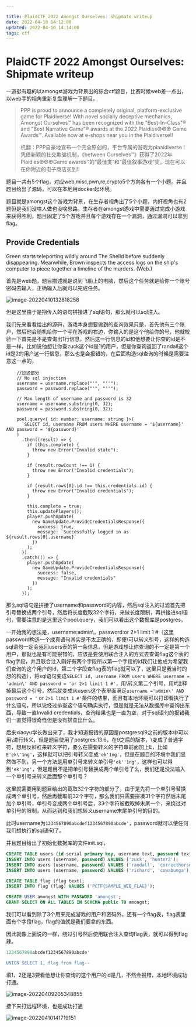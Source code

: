 ```yaml
---

title: PlaidCTF 2022 Amongst Ourselves: Shipmate writeup
date: 2022-04-10 14:12:00
updated: 2022-04-10 14:14:00
tags: ctf
---
```


# PlaidCTF 2022 Amongst Ourselves: Shipmate writeup

一道挺有趣的以amongst游戏为背景出的综合ctf题目，比赛时候web差一点出，以web手的视角重新复盘理解一下题目。

>PPP is proud to announce a completely original, platform-exclusive game for Plaidiverse! With novel socially deceptive mechanics, Amongst Ourselves™ has been recognized with the "Best-In-Class"® and "Best Narrative Game"® awards at the 2022 Plaidies℗℗℗ Game Awards™. Available now at e-shops near you in the Plaidiverse!!
>
>机翻：PPP自豪地宣布一个完全原创的，平台专属的游戏为plaaidiverse !凭借新颖的社交欺骗机制，《between Ourselves™》获得了2022年Plaidies℗℗℗Game awards™的“最佳类”和“最佳叙事游戏”奖。现在可以在你附近的电子商店买到!!

题目一共有5个flag，对应web,misc,pwn,re,crypto5个方向各有一个小题。并且题目给出了源码，可以在本地用docker起环境。

题目就是amongst这个游戏为背景，在生存者视角出了5个小题，内奸视角也有2题但是我们没啥人做也没啥思路。生存者在amongst游戏中需要通过完成小游戏来获得胜利，题目固定了5个游戏并且每个游戏存在一个漏洞，通过漏洞可以拿到flag。

## Provide Credentials

Green starts teleporting wildly around The Shelld before suddenly disappearing. Meanwhile, Brown inspects the access logs on the ship's computer to piece together a timeline of the murders. (Web.)

首先是web题，题目描述就是说到飞船上的电脑，然后这个任务就是给你一个账号密码去输入，正确输入后就可以完成任务。

![image-20220410132818258](https://ek1ng-typora.oss-cn-hangzhou.aliyuncs.com/img/image-20220410132818258.png)

但是这里由于是把传入的语句拼接进了sql语句，那么就可以sql注入。

我们先来看看给出的源码，游戏本身想要做到的查询效果只是，首先他有三个账户，然后他会随机给你一个写在游戏的右边，你输入的是这个他给你的号，他就校验一下首先是不是查询出1行信息，然后这一行信息的id和他想要让你查的id是不是一样，比如说他想让你查zuck这个id是1的用户，但是你查询返回了randall这个id是2的用户这一行信息，那么也是会报错的，在后面构造sql查询的时候是需要注意这一点的，

```tsx
    //过滤部分
    // No sql injection
    username = username.replace("'", "''");
    password = password.replace("'", "''");

  	// Max length of username and password is 32
	username = username.substring(0, 32);
	password = password.substring(0, 32);

    pool.query<{ id: number; username: string }>(
      `SELECT id, username FROM users WHERE username = '${username}' AND password = '${password}'`
    )
      .then((result) => {
        if (this.complete) {
          throw new Error("Invalid state");
        }

        if (result.rowCount !== 1) {
          throw new Error("Invalid credentials");
        }

        if (result.rows[0].id !== this.credentials.id) {
          throw new Error("Invalid credentials");
        }

        this.complete = true;
        this.updatePlayers();
        player.pushUpdate(
          new GameUpdate.ProvideCredentialsResponse({
            success: true,
            message: `Successfully logged in as ${result.rows[0].username}`
          })
        );
      })
      .catch(() => {
        player.pushUpdate(
          new GameUpdate.ProvideCredentialsResponse({
            success: false,
            message: "Invalid credentials"
          })
        );
      });
```

那么sql语句是拼接了username和password的内容，然后sql注入的过滤首先把引号替换成两个引号，然后将长度截取32个字符，来做长度限制，再拼接进sql语句，需要注意的是这里这个pool.query，我们可以看出这个数据库是postgres。

一开始我的想法是，username:admin\，password:or 2>1 limit 1 #（这里password构造一个成真语句其实是不太正确的，即便\可以转义引号，这样的构造sql语句一定会返回users表的第一条信息，但是游戏想让你查询的不一定是第一个用户，那就也是有可能报错的，应该是要使用联合注入的方式去查询flag这个表的flag字段，并且联合注入刚好有两个字段所以第一个字段的id我们让他成为希望我们查询的这个用户的id，第二个字段查flag表的flag就可以了，这里只是我当时的想的构造），将sql语句变成`SELECT id, username FROM users WHERE username = 'admin\' AND password = 'or 2>1 limit 1 #'`，用\转义第二个引号，用#注释掉最后这个引号，然后就变成从users这个表里面满足`username ='admin\' AND password = '` or `2>1 limit 1 #'`条件的结果，而且有本地环境可以打印看执行了什么语句，所以说经过排查这个语句确实执行，但是就是无法从数据库中查询出东西，导致一直Invalid credentials，查询结果也是一直为空，对于sql语句的报错我们一直觉得很奇怪但是没有排查出什么。

后来xiaoyu学长做出来了，我才知道报错的原因是postgresql9之前的版本中可以用\进行转义，但是题目使用了postgres:13.6，在9之后的版本，\变成了普通字符，想用反斜杠来转义字符，要么在需要转义的字符串前面加上E，比如`E'ek\'1ng'`，这样就可以把引号转义变成`'ek'1ng'`，但是在题目的环境中我们显然做不到，另一个方法是用单引号来转义单引号`'ek''1ng'`，这样也可以得到`'ek'1ng'`，但是题目不是把单引号替换成两个单引号了么，我们还是没法输入一个单引号来转义后面那个单引号？

这里就需要用到题目给出的截取32个字符的部分了，由于是先将一个单引号替换成两个单引号，然后再截取前32个字符，那么我们只需要拼凑31个字符然后末尾加个单引号，单引号变成两个单引号后，33个字符被截取掉末尾一个，来绕过对单引号的限制，从而达到和我们想转义username末尾单引号的目的。

此时username为`1234567890abcdef1234567890abcde'`，password就可以使任何我们想执行的sql语句了。

并且题目给出了初始化数据库的文件init.sql，

```sql
CREATE TABLE users (id serial primary key, username text, password text);
INSERT INTO users (username, password) VALUES ('zuck', 'hunter2');
INSERT INTO users (username, password) VALUES ('randall', 'correcthorsebatterystaple');
INSERT INTO users (username, password) VALUES ('richard', 'cowabunga');

CREATE TABLE flag (flag text);
INSERT INTO flag (flag) VALUES ('PCTF{SAMPLE_WEB_FLAG}');

CREATE USER amongst WITH PASSWORD 'amongst';
GRANT SELECT ON ALL TABLES IN SCHEMA public TO amongst;
```

我们可以看到除了3个用来完成游戏的用户和密码外，还有一个flag表，flag表里面有个字段flag，flag的值就是我们要拿的东西。

因此就像上面说的一样，绕过引号然后使用联合注入查询flag表，就可以得到flag辣。

```sql
1234567890abcdef1234567890abcde'

UNION SELECT 1, flag from flag--
```

填1，2还是3要看他想让你查询的这个用户的id是几，不然会报错，本地环境成功打通。

![image-20220409205348855](https://ek1ng-typora.oss-cn-hangzhou.aliyuncs.com/img/image-20220409205348855.png)

接下来打远程环境，也是成功打通

![image-20220410141719151](https://ek1ng-typora.oss-cn-hangzhou.aliyuncs.com/img/image-20220410141719151.png)




